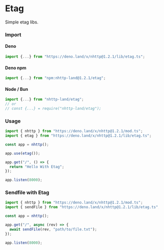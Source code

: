 # Etag
Simple etag libs.

### Import
#### Deno
```ts
import {...} from "https://deno.land/x/nhttp@1.2.1/lib/etag.ts";
```
#### Deno npm
```ts
import {...} from "npm:nhttp-land@1.2.1/etag";
```
#### Node / Bun
```ts
import {...} from "nhttp-land/etag";
// or
// const {...} = require("nhttp-land/etag");
```

### Usage
```ts
import { nhttp } from "https://deno.land/x/nhttp@1.2.1/mod.ts";
import { etag } from "https://deno.land/x/nhttp@1.2.1/lib/etag.ts";

const app = nhttp();

app.use(etag());

app.get("/", () => {
  return "Hello With Etag";
});

app.listen(8000);
```

### Sendfile with Etag
```ts
import { nhttp } from "https://deno.land/x/nhttp@1.2.1/mod.ts";
import { sendFile } from "https://deno.land/x/nhttp@1.2.1/lib/etag.ts";

const app = nhttp();

app.get("/", async (rev) => {
  await sendFile(rev, "path/to/file.txt");
});

app.listen(8000);
```